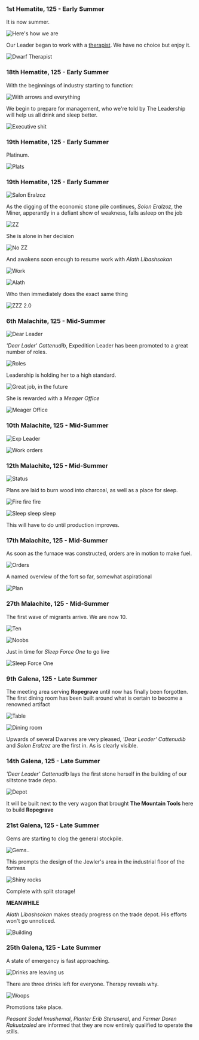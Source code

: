 ### 1st Hematite, 125 - Early Summer

It is now summer.

![Here's how we are](http://f.cl.ly/items/0R2r1S1P1k320c1i453e/Image%202014-07-29%20at%203.01.42%20AM.png)

Our Leader began to work with a [therapist](http://www.bay12forums.com/smf/index.php?topic=128960.msg5519025#msg5519025).
We have no choice but enjoy it.

![Dwarf Therapist](http://pixxx.wtf.cat/image/401E471Q0s2m/Image%202014-07-29%20at%203.04.06%20AM.png)

### 18th Hematite, 125 - Early Summer

With the beginnings of industry starting to function:

![With arrows and everything](http://pixxx.wtf.cat/image/0Z0m3Z2Z302S/2014-07-29%20at%203.28%20AM.png)

We begin to prepare for management, who we're told by The Leadership will help us all drink and sleep better.

![Executive shit](http://pixxx.wtf.cat/image/0R0E2Q2m3J46/download/Image%202014-07-29%20at%203.26.55%20AM.png)

### 19th Hematite, 125 - Early Summer

Platinum.

![Plats](http://pixxx.wtf.cat/image/1k0B0o12230i/Image%202014-07-29%20at%203.34.12%20AM.png)

### 19th Hematite, 125 - Early Summer

![Salon Eralzoz](http://pixxx.wtf.cat/image/1X1c46470M3W/Image%202014-07-29%20at%203.44.01%20AM.png)

As the digging of the economic stone pile continues, *Solon Eralzoz*, the Miner, apperantly in a defiant show of weakness,
falls asleep on the job

![ZZ](http://pixxx.wtf.cat/image/021n3e0j2E25/Image%202014-07-29%20at%203.40.15%20AM.png)

She is alone in her decision

![No ZZ](http://pixxx.wtf.cat/image/3b1p0A3B2X17/Image%202014-07-29%20at%203.42.53%20AM.png)

And awakens soon enough to resume work with *Alath Libashsokan*

![Work](http://pixxx.wtf.cat/image/3f2y1V332F1s/Image%202014-07-29%20at%203.45.14%20AM.png)

![Alath](http://pixxx.wtf.cat/image/3m293y0m1C34/Image%202014-07-29%20at%203.46.51%20AM.png)

Who then immediately does the exact same thing

![ZZZ 2.0](http://pixxx.wtf.cat/image/1a3y1L0g3k3o/Image%202014-07-29%20at%203.47.35%20AM.png)

### 6th Malachite, 125 - Mid-Summer

![Dear Leader](http://pixxx.wtf.cat/image/3z3m1f1K2I38/Image%202014-07-29%20at%203.55.13%20AM.png)

*'Dear Lader' Cattenudib*, Expedition Leader has been promoted to a great number of roles.

![Roles](http://f.cl.ly/items/280c010j0i3p2I330I20/Image%202014-07-29%20at%203.52.56%20AM.png)

Leadership is holding her to a high standard.

![Great job, in the future](http://f.cl.ly/items/3z2T1L3n0Z0S0Z1n3B3r/Image%202014-07-29%20at%203.53.13%20AM.png)

She is rewarded with a *Meager Office*

![Meager Office](http://pixxx.wtf.cat/image/3y0P1c002X0g/Image%202014-07-29%20at%203.52.18%20AM.png)

### 10th Malachite, 125 - Mid-Summer

![Exp Leader](http://pixxx.wtf.cat/image/171B2x2y3u0T/Image%202014-07-29%20at%204.02.19%20AM.png)

![Work orders](http://pixxx.wtf.cat/image/1l3P2B3d1C27/Image%202014-07-29%20at%204.04.28%20AM.png)

### 12th Malachite, 125 - Mid-Summer

![Status](http://pixxx.wtf.cat/image/1L2a2G1w0m0L/Image%202014-07-29%20at%204.05.32%20AM.png)

Plans are laid to burn wood into charcoal, as well as a place for sleep.

![Fire fire fire](http://pixxx.wtf.cat/image/0P2A2H0U1s0X/Image%202014-07-30%20at%203.08.53%20AM.png)

![Sleep sleep sleep](http://pixxx.wtf.cat/image/3f301O2q3N0v/Image%202014-07-30%20at%203.10.06%20AM.png)

This will have to do until production improves.

### 17th Malachite, 125 - Mid-Summer

As soon as the furnace was constructed, orders are in motion to make fuel.

![Orders](http://pixxx.wtf.cat/image/2g1f3S1n2A2D/Image%202014-07-30%20at%203.13.43%20AM.png)

A named overview of the fort so far, somewhat aspirational

![Plan](http://pixxx.wtf.cat/image/0H2m3i0h2T40/Image%202014-07-30%20at%203.17.44%20AM.png)

### 27th Malachite, 125 - Mid-Summer

The first wave of migrants arrive. We are now 10.

![Ten](http://pixxx.wtf.cat/image/1h0H0y0f0m1k/Image%202014-07-30%20at%203.21.45%20AM.png)

![Noobs](http://pixxx.wtf.cat/image/2N1b0w1t0U41/Image%202014-07-30%20at%203.25.51%20AM.png)

Just in time for *Sleep Force One* to go live

![Sleep Force One](http://pixxx.wtf.cat/image/3X1F3g33403t/Image%202014-07-30%20at%203.23.01%20AM.png)

### 9th Galena, 125 - Late Summer

The meeting area serving **Ropegrave** until now has finally been forgotten. The first dining room
has been built around what is certain to become a renowned artifact

![Table](http://pixxx.wtf.cat/image/2F410a2x2c1D/Image%202014-07-30%20at%203.33.48%20AM.png)

![Dining room](http://pixxx.wtf.cat/image/3d2P2N0t0G2e/Image%202014-07-30%20at%203.32.04%20AM.png)

Upwards of several Dwarves are very pleased, *'Dear Leader' Cattenudib* and *Solon Eralzoz* are the first
in. As is clearly visible.

### 14th Galena, 125 - Late Summer

*'Dear Leader' Cattenudib* lays the first stone herself in the building of our siltstone trade depo.

![Depot](http://pixxx.wtf.cat/image/312q23091818/Image%202014-07-30%20at%203.39.42%20AM.png)

It will be built next to the very wagon that brought **The Mountain Tools** here to build **Ropegrave**

### 21st Galena, 125 - Late Summer

Gems are starting to clog the general stockpile.

![Gems..](http://pixxx.wtf.cat/image/1l150d181B3s/Image%202014-07-30%20at%203.45.52%20AM.png)

This prompts the design of the Jewler's area in the industrial floor of the fortress

![Shiny rocks](http://pixxx.wtf.cat/image/1n2T2P1m3y1d/Image%202014-07-30%20at%203.46.43%20AM.png)

Complete with split storage!

**MEANWHILE**

*Alath Libashsokan* makes steady progress on the trade depot. His efforts won't go unnoticed.

![Building](http://pixxx.wtf.cat/image/1M3a3L401B42/Image%202014-07-30%20at%203.48.44%20AM.png)


### 25th Galena, 125 - Late Summer

A state of emergency is fast approaching.

![Drinks are leaving us](http://pixxx.wtf.cat/image/0L2o3l011t1z/Image%202014-07-30%20at%203.52.28%20AM.png)

There are three drinks left for everyone. Therapy reveals why.

![Woops](http://pixxx.wtf.cat/image/2h3C1O3A3R3s/Image%202014-07-30%20at%203.53.37%20AM.png)

Promotions take place.

*Peasant Sodel Imushemal*, *Planter Erib Steruseral*, and *Farmer Doren Rakustzaled* are informed that they are now
entirely qualified to operate the stills.
